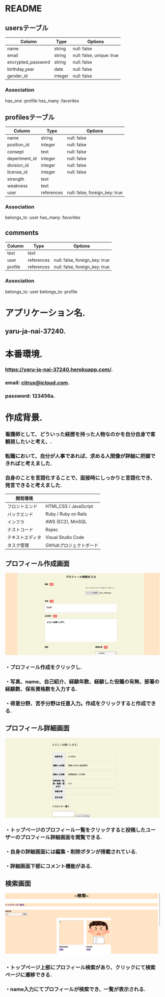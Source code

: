 # README

## usersテーブル

| Column             | Type       | Options                        |
| -------------------| ---------- | ------------------------------ |
| name               | string     | null: false                    |
| email              | string     | null: false, unique: true      |
| encrypted_password | string     | null: false                    |
| birthday_year      | date       | null: false                    |
| gender_id          | integer    | null: false                    |

### Association
has_one :profile
has_many :favorites

## profilesテーブル

| Column             | Type       | Options                        |
| -------------------| ---------- | ------------------------------ |
| name               | string     | null: false                    |
| position_id        | integer    | null: false                    |
| consept            | text       | null: false                    |
| depertment_id      | integer    | null: false                    |
| division_id        | integer    | null: false                    |
| license_id         | integer    | null: false                    |
| strength           | text       |                                |
| weakness           | text       |                                |
| user               | references | null: false, foreign_key: true |

### Association

belongs_to :user
has_many :favorites


## comments
| Column             | Type       | Options                        |
| -------------------| ---------- | ------------------------------ |
| text               | text       |                                |
| user               | references | null: false, foreign_key: true |
| profile            | references | null: false, foreign_key: true |

### Association

belongs_to: user
belongs_to: profile


# アプリケーション名. 
## yaru-ja-nai-37240. 

# 本番環境. 
### https://yaru-ja-nai-37240.herokuapp.com/. 
### email: citrus@icloud.com. 
### password: 123456a. 


# 作成背景. 
### 看護師として、どういった経歴を持った人物なのかを自分自身で客観視したいと考え、. 
### 転職において、自分が人事であれば、求める人間像が詳細に把握できればと考えました. 
### 自身のことを言語化することで、面接時にしっかりと言語化でき、発言できると考えました. 



| 開発環境       |                                       | 
| ------------- | ------------------------------------- |
| フロントエンド  | HTML,CSS / JavaScript                 |
| バックエンド    | Ruby / Ruby on Rails                  |
| インフラ       | AWS (EC2), MmSQL                      |
| テストコード    | Rspec                                 |
| テキストエディタ | Visual Studio Code                    |
| タスク管理      | GitHubプロジェクトボード                 |


## プロフィール作成画面
![実際のプロフィール画面](yarujanai-readme1.png)
### ・プロフィール作成をクリックし. 　　
### ・写真、name、自己紹介、経験年数、経験した役職の有無、部署の経験数、保有資格数を入力する. 
### ・得意分野、苦手分野は任意入力。作成をクリックすると作成できる. 


## プロフィール詳細画面
![詳細画面](yarujanai-readme2.png)
### ・トップページのプロフィール一覧をクリックすると投稿したユーザーのプロフィール詳細画面を閲覧できる. 
### ・自身の詳細画面には編集・削除ボタンが搭載されている. 
### ・詳細画面下部にコメント機能がある. 

## 検索画面
![検索画面](yarujanai-readme3.png)
### ・トップページ上部にプロフィール検索があり、クリックにて検索ページに遷移できる. 
### ・name入力にてプロフィールが検索でき、一覧が表示される. 
